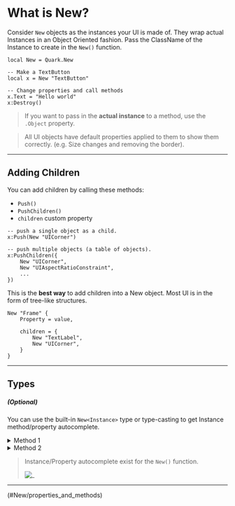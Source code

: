 # What is New?

Consider `New` objects as the instances your UI is made of.
They wrap actual Instances in an Object Oriented fashion.
Pass the ClassName of the Instance to create in the `New()` function.

```luau
local New = Quark.New

-- Make a TextButton
local x = New "TextButton"

-- Change properties and call methods
x.Text = "Hello world"
x:Destroy()
```

> If you want to pass in the **actual instance** to a method, use the `.Object` property.

> <note>
>
> All UI objects have default properties applied to them to show them correctly. (e.g. Size changes and removing the border).
> </note>

---

## Adding Children

You can add children by calling these methods:

- `Push()`
- `PushChildren()`
- `children` custom property

```luau
-- push a single object as a child.
x:Push(New "UICorner")

-- push multiple objects (a table of objects).
x:PushChildren({
	New "UICorner",
	New "UIAspectRatioConstraint",
	...
})
```

This is the **best way** to add children into a New object. Most UI is in the form of tree-like structures.

```luau
New "Frame" {
	Property = value,

	children = {
		New "TextLabel",
		New "UICorner",
	}
}
```

---

## Types

##### (Optional)

You can use the built-in `New<Instance>` type or type-casting to get Instance method/property autocomplete.

<details>
<summary> Method 1 </summary>

```luau
-- Load the type from the Quark Module
type New<T> = Quark.New<T>

local x: New<Frame> = New "Frame" {
	...
}
```

</details>

<details>
<summary> Method 2 </summary>

Cast the type of the name:

```luau
--! NOT RECOMMENDED, MAY NOT WORK.
-- (Editor may warn you about type casting.)
local x = New ("Frame" :: Frame) {
	...
}
```

</details>

> <note>
>
> Instance/Property autocomplete exist for the `New()` function.
>
> ![_](assets/screenshots/PropertyAutocomplete.png)
> </note>

---

<!NextPage|Properties and Methods>(#New/properties_and_methods)

